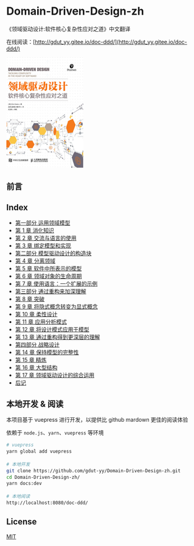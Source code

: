 # Domain-Driven-Design-zh

《领域驱动设计:软件核心复杂性应对之道》中文翻译

在线阅读：[http://gdut_yy.gitee.io/doc-ddd/](http://gdut_yy.gitee.io/doc-ddd/)

<img src="./docs/cover.jpg" width=40%>

## 前言

## Index

- [第一部分 运用领域模型](docs/part1.md)
- [第 1 章 消化知识](docs/ch1.md)
- [第 2 章 交流与语言的使用](docs/ch2.md)
- [第 3 章 绑定模型和实现](docs/ch3.md)
- [第二部分 模型驱动设计的构造块](docs/part2.md)
- [第 4 章 分离领域](docs/ch4.md)
- [第 5 章 软件中所表示的模型](docs/ch5.md)
- [第 6 章 领域对象的生命周期](docs/ch6.md)
- [第 7 章 使用语言：一个扩展的示例](docs/ch7.md)
- [第三部分 通过重构来加深理解](docs/part3.md)
- [第 8 章 突破](docs/ch8.md)
- [第 9 章 将隐式概念转变为显式概念](docs/ch9.md)
- [第 10 章 柔性设计](docs/ch10.md)
- [第 11 章 应用分析模式](docs/ch11.md)
- [第 12 章 将设计模式应用于模型](docs/ch12.md)
- [第 13 章 通过重构得到更深层的理解](docs/ch13.md)
- [第四部分 战略设计](docs/part4.md)
- [第 14 章 保持模型的完整性](docs/ch14.md)
- [第 15 章 精炼](docs/ch15.md)
- [第 16 章 大型结构](docs/ch16.md)
- [第 17 章 领域驱动设计的综合运用](docs/ch17.md)
- [后记](docs/conclusion.md)

## 本地开发 & 阅读

本项目基于 vuepress 进行开发，以提供比 github mardown 更佳的阅读体验

依赖于 `node.js`、`yarn`、`vuepress` 等环境

```sh
# vuepress
yarn global add vuepress

# 本地开发
git clone https://github.com/gdut-yy/Domain-Driven-Design-zh.git
cd Domain-Driven-Design-zh/
yarn docs:dev

# 本地阅读
http://localhost:8080/doc-ddd/
```

## License

[MIT](https://github.com/gdut-yy/Domain-Driven-Design-zh/blob/master/LICENSE)
